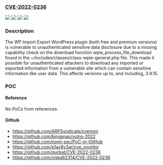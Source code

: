 ### [CVE-2022-0236](https://cve.mitre.org/cgi-bin/cvename.cgi?name=CVE-2022-0236)
![](https://img.shields.io/static/v1?label=Product&message=WP%20Import%20Export%20Lite&color=blue)
![](https://img.shields.io/static/v1?label=Product&message=WP%20Import%20Export&color=blue)
![](https://img.shields.io/static/v1?label=Version&message=3.9.15%3C%3D%203.9.15%20&color=brighgreen)
![](https://img.shields.io/static/v1?label=Vulnerability&message=CWE-862%20Missing%20Authorization&color=brighgreen)

### Description

The WP Import Export WordPress plugin (both free and premium versions) is vulnerable to unauthenticated sensitive data disclosure due to a missing capability check on the download function wpie_process_file_download found in the ~/includes/classes/class-wpie-general.php file. This made it possible for unauthenticated attackers to download any imported or exported information from a vulnerable site which can contain sensitive information like user data. This affects versions up to, and including, 3.9.15.

### POC

#### Reference
No PoCs from references.

#### Github
- https://github.com/ARPSyndicate/cvemon
- https://github.com/binganao/vulns-2022
- https://github.com/nomi-sec/PoC-in-GitHub
- https://github.com/p1ay8y3ar/cve_monitor
- https://github.com/qurbat/CVE-2022-0236
- https://github.com/xiska62314/CVE-2022-0236

